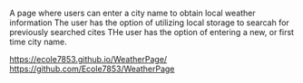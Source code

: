 A page where users can enter a city name to obtain local weather information
The user has the option of utilizing local storage to searcah for previously searched cites
THe user has the option of entering a new, or first time city name.

https://ecole7853.github.io/WeatherPage/
https://github.com/Ecole7853/WeatherPage
